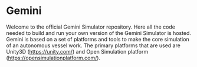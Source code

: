 # Gemini


Welcome to the official Gemini Simulator repository. Here all the code needed to build and run your own version of the Gemini Simulator is hosted. Gemini is based on a set of
platforms and tools to make the core simulation of an autonomous vessel work. The primary platforms that are used are Unity3D (https://unity.com/) and Open Simulation
platform (https://opensimulationplatform.com/).
